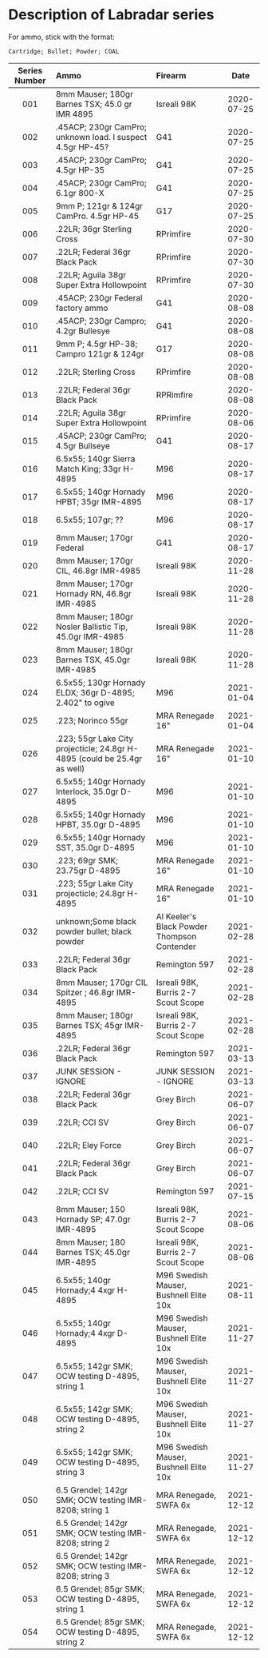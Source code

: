 # Description of Labradar series

For ammo, stick with the format:

`Cartridge; Bullet; Powder; COAL`

| Series Number | Ammo | Firearm | Date | 
| :---:         | :--- | :-----  | :---: |
| 001 | 8mm Mauser; 180gr Barnes TSX; 45.0 gr IMR 4895 | Isreali 98K | 2020-07-25 |
| 002 | .45ACP; 230gr CamPro; unknown load. I suspect 4.5gr HP-45? | G41 |2020-07-25 |
| 003 | .45ACP; 230gr CamPro; 4.5gr HP-35 | G41 | 2020-07-25 |
| 004 | .45ACP; 230gr CamPro; 6.1gr 800-X | G41 |2020-07-25 |
| 005 | 9mm P; 121gr & 124gr CamPro. 4.5gr HP-45 | G17 |2020-07-25 |
| 006 | .22LR; 36gr Sterling Cross | RPrimfire | 2020-07-30 |
| 007 | .22LR; Federal 36gr Black Pack | RPrimfire | 2020-07-30 |
| 008 | .22LR; Aguila 38gr Super Extra Hollowpoint | RPrimfire | 2020-07-30 |
| 009 | .45ACP; 230gr Federal factory ammo | G41| 2020-08-08 |
| 010 | .45ACP; 230gr Campro; 4.2gr Bullesye | G41 | 2020-08-08 |
| 011 | 9mm P; 4.5gr HP-38; Campro 121gr & 124gr | G17 | 2020-08-08 |
| 012 | .22LR; Sterling Cross | RPrimfire  | 2020-08-08 | 
| 013 | .22LR; Federal 36gr Black Pack | RPRimfire  | 2020-08-08 |
| 014 | .22LR; Aguila 38gr Super Extra Hollowpoint  | RPrimfire | 2020-08-06 | 
| 015 | .45ACP; 230gr CamPro; 4.5gr Bullseye | G41 |2020-08-17 |
| 016 | 6.5x55; 140gr Sierra Match King; 33gr H-4895 | M96 |2020-08-17 |
| 017 | 6.5x55; 140gr Hornady HPBT; 35gr IMR-4895 | M96 |2020-08-17 |
| 018 | 6.5x55; 107gr; ??  | M96 |2020-08-17 |
| 019 | 8mm Mauser; 170gr Federal | G41 |2020-08-17 |
| 020 | 8mm Mauser; 170gr CIL, 46.8gr IMR-4985 | Isreali 98K |2020-11-28 |
| 021 | 8mm Mauser; 170gr Hornady RN, 46.8gr IMR-4985 | Isreali 98K |2020-11-28 |
| 022 | 8mm Mauser; 180gr Nosler Ballistic Tip, 45.0gr IMR-4985 | Isreali 98K |2020-11-28 |
| 023 | 8mm Mauser; 180gr Barnes TSX, 45.0gr IMR-4985 | Isreali 98K |2020-11-28 |
| 024 | 6.5x55; 130gr Hornady ELDX; 36gr D-4895; 2.402" to ogive | M96 | 2021-01-04 |
| 025 | .223; Norinco 55gr | MRA Renegade 16" | 2021-01-04 |
| 026 | .223; 55gr Lake City projecticle; 24.8gr H-4895 (could be 25.4gr as well)  | MRA Renegade 16" | 2021-01-10 |
| 027 | 6.5x55; 140gr Hornady Interlock, 35.0gr D-4895  | M96 | 2021-01-10 |
| 028 | 6.5x55; 140gr Hornady HPBT, 35.0gr D-4895  | M96 | 2021-01-10 |
| 029 | 6.5x55; 140gr Hornady SST, 35.0gr D-4895  | M96 | 2021-01-10 |
| 030 | .223; 69gr SMK; 23.75gr D-4895 | MRA Renegade 16" | 2021-01-10 |
| 031 | .223; 55gr Lake City projecticle; 24.8gr H-4895 | MRA Renegade 16" | 2021-01-10 |
| 032 | unknown;Some black powder bullet; black powder | Al Keeler's Black Powder Thompson Contender | 2021-02-28 |
| 033 | .22LR; Federal 36gr Black Pack | Remington 597 | 2021-02-28 |
| 034 | 8mm Mauser; 170gr CIL Spitzer ; 46.8gr IMR-4895 | Isreali 98K, Burris 2-7 Scout Scope | 2021-02-28 |
| 035 | 8mm Mauser; 180gr Barnes TSX; 45gr IMR-4895 | Isreali 98K, Burris 2-7 Scout Scope | 2021-02-28 |
| 036 | .22LR; Federal 36gr Black Pack | Remington 597 | 2021-03-13 |
| 037 | JUNK SESSION - IGNORE | JUNK SESSION - IGNORE | 2021-03-13 |
| 038 | .22LR; Federal 36gr Black Pack | Grey Birch | 2021-06-07 |
| 039 | .22LR; CCI SV | Grey Birch | 2021-06-07 |
| 040 | .22LR; Eley Force | Grey Birch | 2021-06-07 |
| 041 | .22LR; Federal 36gr Black Pack | Grey Birch | 2021-06-07 |
| 042 | .22LR; CCI SV | Remington 597 | 2021-07-15 |
| 043 | 8mm Mauser; 150 Hornady SP; 47.0gr IMR-4895 | Isreali 98K, Burris 2-7 Scout Scope | 2021-08-06 |
| 044 | 8mm Mauser; 180 Barnes TSX; 45.0gr IMR-4895 | Isreali 98K, Burris 2-7 Scout Scope | 2021-08-06 |
| 045 | 6.5x55; 140gr Hornady;4 4xgr H-4895 | M96 Swedish Mauser, Bushnell Elite 10x | 2021-08-11
| 046 | 6.5x55; 140gr Hornady;4 4xgr D-4895 | M96 Swedish Mauser, Bushnell Elite 10x | 2021-11-27 |
| 047 | 6.5x55; 142gr SMK; OCW testing D-4895, string 1 | M96 Swedish Mauser, Bushnell Elite 10x | 2021-11-27 |
| 048 | 6.5x55; 142gr SMK; OCW testing D-4895, string 2 | M96 Swedish Mauser, Bushnell Elite 10x | 2021-11-27 |
| 049 | 6.5x55; 142gr SMK; OCW testing D-4895, string 3 | M96 Swedish Mauser, Bushnell Elite 10x | 2021-11-27 |
| 050 | 6.5 Grendel; 142gr SMK; OCW testing IMR-8208; string 1 | MRA Renegade, SWFA 6x | 2021-12-12 |
| 051 | 6.5 Grendel; 142gr SMK; OCW testing IMR-8208; string 2 | MRA Renegade, SWFA 6x | 2021-12-12 |
| 052 | 6.5 Grendel; 142gr SMK; OCW testing IMR-8208; string 3 | MRA Renegade, SWFA 6x | 2021-12-12 |
| 053 | 6.5 Grendel; 85gr SMK; OCW testing D-4895, string 1 | MRA Renegade, SWFA 6x | 2021-12-12 |
| 054 | 6.5 Grendel; 85gr SMK; OCW testing D-4895, string 2 | MRA Renegade, SWFA 6x | 2021-12-12 |
